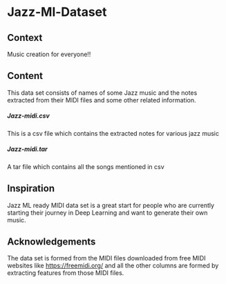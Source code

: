 # Jazz-Ml-Dataset

## Context
Music creation for everyone!!

## Content
This data set consists of names of some Jazz music and the notes extracted from their MIDI files and some other related information.

##### Jazz-midi.csv
This is a csv file which contains the extracted notes for various jazz music

##### Jazz-midi.tar
A tar file which contains all the songs mentioned in csv

## Inspiration
Jazz ML ready MIDI data set is a great start for people who are currently starting their journey in Deep Learning and want to generate their own music.

## Acknowledgements
The data set is formed from the MIDI files downloaded from free MIDI websites like https://freemidi.org/ and all the other columns are formed by extracting features from those MIDI files.
